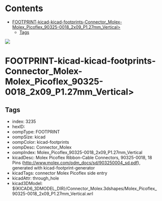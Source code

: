 



Contents
========

* [FOOTPRINT-kicad-kicad-footprints-Connector_Molex-Molex_Picoflex_90325-0018_2x09_P1.27mm_Vertical>](#footprint-kicad-kicad-footprints-connector_molex-molex_picoflex_90325-0018_2x09_p127mm_vertical)
	* [Tags](#tags)
  
![][im]
# FOOTPRINT-kicad-kicad-footprints-Connector_Molex-Molex_Picoflex_90325-0018_2x09_P1.27mm_Vertical>

## Tags

- index: 3235
- hexID: 
- oompType: FOOTPRINT
- oompSize: kicad
- oompColor: kicad-footprints
- oompDesc: Connector_Molex
- oompIndex: Molex_Picoflex_90325-0018_2x09_P1.27mm_Vertical
- kicadDesc: Molex Picoflex Ribbon-Cable Connectors, 90325-0018, 18 Pins (http://www.molex.com/pdm_docs/sd/903250004_sd.pdf), generated with kicad-footprint-generator
- kicadTags: connector Molex Picoflex side entry
- kicadAttr: through_hole
- kicad3DModel: ${KICAD6_3DMODEL_DIR}/Connector_Molex.3dshapes/Molex_Picoflex_90325-0018_2x09_P1.27mm_Vertical.wrl



[im]: image.png
